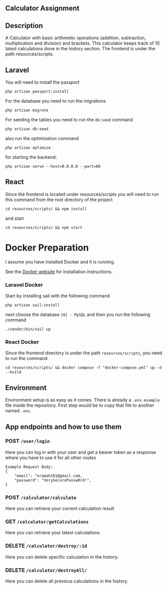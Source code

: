 ## Calculator Assignment 

## Description

A Calculator with basic arithmetic operations (addition, subtraction, multiplication and division) and brackets. This calculator
keeps track of 10 latest calculations done in the history section. 
The frontend is under the path resources/scripts. 

## Laravel 

You will need to install the passport 
```
php artisan passport:install
```

For the database you need to run the migrations
```
php artisan migrate
```
For seeding the tables you need to run the ``` db:seed ``` command
```
php artisan db:seed
```
also run the optimization command
```
php artisan optimize
```
for starting the backend:
```
php artisan serve --host=0.0.0.0 --port=80
```

## React

Since the frontend is located under resources/scripts you will need to run this command from the root directory of the project
```
cd resources/scripts/ && npm install
```
and start
```
cd resources/scripts/ && npm start
```

# Docker Preparation

I assume you have installed Docker and it is running.

See the [Docker website](http://www.docker.io/gettingstarted/#h_installation) for installation instructions.

### Laravel Docker

Start by installing sail with the following command

```
php artisan sail:install
```
next choose the database ``` [0] - MySQL ``` and then you run the following command 

```
./vendor/bin/sail up 
```

### React Docker

Since the frontend directory is under the path ```resources/scripts```, you need to run the command  
```
cd resources/scripts/ && docker compose -f "docker-compose.yml" up -d --build
```



## Environment

Environment setup is as easy as it comes. There is already a ```.env.example``` file inside the repository. First step would be to copy that file to another named ```.env```.

[//]: # (## Installation)

[//]: # ()
[//]: # (```bash)

[//]: # ($ npm install)

[//]: # (```)

[//]: # ()
[//]: # (## Running the app)

[//]: # ()
[//]: # (```bash)

[//]: # (# development)

[//]: # ($ npm run start)

[//]: # ()
[//]: # (# watch mode)

[//]: # ($ npm run start:dev)

[//]: # ()
[//]: # (# production mode)

[//]: # ($ npm run start:prod)

[//]: # (```)

## App endpoints and how to use them

### POST ```/user/login```

Here you can log in with your user and get a bearer token as a response where you have to use it for all other routes
```
Example Request Body:
{
    "email": "eramah101@gmail.com,
    "password": "VerySecurePassw0rd!",
}
```

### POST ```/calculator/calculate```

Here you can retrieve your current calculation result

### GET ```/calculator/getCalculations```

Here you can retrieve your latest calculations

### DELETE ```/calculator/destroy/:id```

Here you can delete specific calculation in the history.

### DELETE ```/calculator/destroyAll/```

Here you can delete all previous calculations in the history.
